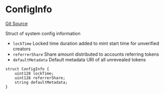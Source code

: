 # ConfigInfo
[Git Source](https://github.com/fxhash/fxhash-evm-contracts/blob/ace7e57339c07ca2ed3c7a6bef724ed3baae64f8/src/lib/Structs.sol)

Struct of system config information
- `lockTime` Locked time duration added to mint start time for unverified creators
- `referrerShare` Share amount distributed to accounts referring tokens
- `defaultMetadata` Default metadata URI of all unrevealed tokens


```solidity
struct ConfigInfo {
    uint128 lockTime;
    uint128 referrerShare;
    string defaultMetadata;
}
```

